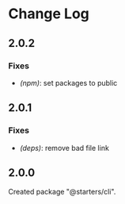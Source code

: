 # Change Log

## 2.0.2

### Fixes

- _(npm)_: set packages to public


## 2.0.1

### Fixes

- _(deps)_: remove bad file link


## 2.0.0

Created package "@starters/cli".

